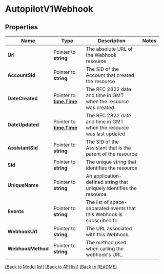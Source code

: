 # AutopilotV1Webhook

## Properties

Name | Type | Description | Notes
------------ | ------------- | ------------- | -------------
**Url** | Pointer to **string** | The absolute URL of the Webhook resource |
**AccountSid** | Pointer to **string** | The SID of the Account that created the resource |
**DateCreated** | Pointer to [**time.Time**](time.Time.md) | The RFC 2822 date and time in GMT when the resource was created |
**DateUpdated** | Pointer to [**time.Time**](time.Time.md) | The RFC 2822 date and time in GMT when the resource was last updated |
**AssistantSid** | Pointer to **string** | The SID of the Assistant that is the parent of the resource |
**Sid** | Pointer to **string** | The unique string that identifies the resource |
**UniqueName** | Pointer to **string** | An application-defined string that uniquely identifies the resource |
**Events** | Pointer to **string** | The list of space-separated events that this Webhook is subscribed to. |
**WebhookUrl** | Pointer to **string** | The URL associated with this Webhook. |
**WebhookMethod** | Pointer to **string** | The method used when calling the webhook's URL. |

[[Back to Model list]](../README.md#documentation-for-models) [[Back to API list]](../README.md#documentation-for-api-endpoints) [[Back to README]](../README.md)


